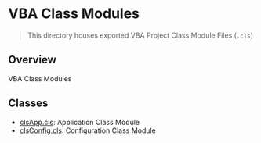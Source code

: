 # VBA Class Modules

> This directory houses exported VBA Project Class Module Files (`.cls`)

## Overview

VBA Class Modules

## Classes

- [clsApp.cls](clsApp.cls): Application Class Module
- [clsConfig.cls](clsConfig.cls): Configuration Class Module
